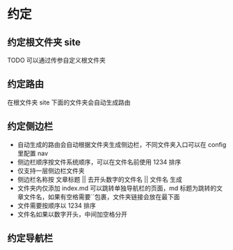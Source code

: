 # 约定

## 约定根文件夹 site

TODO 可以通过传参自定义根文件夹

## 约定路由

在根文件夹 site 下面的文件夹会自动生成路由

## 约定侧边栏

- 自动生成的路由会自动根据文件夹生成侧边栏，不同文件夹入口可以在 config 里配置 nav
- 侧边栏顺序按文件系统顺序，可以在文件名前使用 1234 排序
- 仅支持一层侧边栏文件夹
- 侧边栏名称按 文章标题 || 去开头数字的文件名 || 文件名 生成
- 文件夹内仅添加 index.md 可以跳转单独导航栏的页面，md 标题为跳转的文章文件名，如果有空格需要\`\`包裹，文件夹链接会放在最下面
- 文件需要按顺序以 1234 排序
- 文件名如果以数字开头，中间加空格分开

## 约定导航栏
